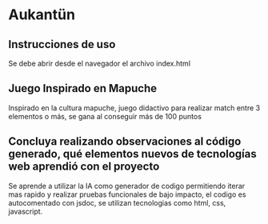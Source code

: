 # Aukantün

## Instrucciones de uso
Se debe abrir desde el navegador el archivo index.html

## Juego Inspirado en Mapuche 
Inspirado en la cultura mapuche, juego didactivo para realizar match entre 3 elementos o más, se gana al conseguir más de 100 puntos

## Concluya realizando observaciones al código generado, qué elementos nuevos de tecnologías web aprendió con el proyecto

Se aprende a utilizar la IA como generador de codigo permitiendo iterar mas rapido y realizar pruebas funcionales de bajo impacto, el codigo es autocomentado con jsdoc, se utilizan tecnologias como html, css, javascript.